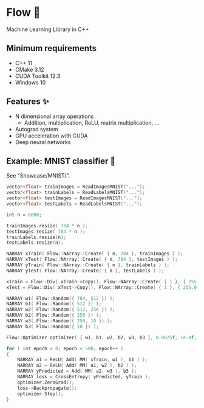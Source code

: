 # Flow 🌊
Machine Learning Library in C++
## Minimum requirements
- C++ 11
- CMake 3.12
- CUDA Toolkit 12.3
- Windows 10
## Features ✨
- N dimensional array operations
  - Addition, multiplication, ReLU, matrix multiplication, ...
- Autograd system
- GPU acceleration with CUDA
- Deep neural networks
## Example: MNIST classifier 🔢
See "Showcase/MNIST/".<br>
```cpp
vector<float> trainImages = ReadImagesMNIST("...");
vector<float> trainLabels = ReadLabelsMNIST("...");
vector<float> testImages = ReadImagesMNIST("...");
vector<float> testLabels = ReadLabelsMNIST("...");

int n = 6000;

trainImages.resize( 784 * n );
testImages.resize( 784 * n );
trainLabels.resize(n);
testLabels.resize(n);

NARRAY xTrain( Flow::NArray::Create( { n, 784 }, trainImages ) );
NARRAY xTest( Flow::NArray::Create( { n, 784 }, testImages ) );
NARRAY yTrain( Flow::NArray::Create( { n }, trainLabels ) );
NARRAY yTest( Flow::NArray::Create( { n }, testLabels ) );

xTrain = Flow::Div( xTrain->Copy(), Flow::NArray::Create( { 1 }, { 255.0f } ) );
xTest = Flow::Div( xTest->Copy(), Flow::NArray::Create( { 1 }, { 255.0f } ) );

NARRAY w1( Flow::Random({ 784, 512 }) );
NARRAY b1( Flow::Random({ 512 }) );
NARRAY w2( Flow::Random({ 512, 256 }) );
NARRAY b2( Flow::Random({ 256 }) );
NARRAY w3( Flow::Random({ 256, 10 }) );
NARRAY b3( Flow::Random({ 10 }) );

Flow::Optimizer optimizer( { w1, b1, w2, b2, w3, b3 }, 0.0025f, 1e-8f, 0.01f );

for ( int epoch = 0; epoch < 500; epoch++ )
{
    NARRAY a1 = ReLU( Add( MM( xTrain, w1 ), b1 ) );
    NARRAY a2 = ReLU( Add( MM( a1, w2 ), b2 ) );
    NARRAY yPredicted = Add( MM( a2, w3 ), b3 );
    NARRAY loss = CrossEntropy( yPredicted, yTrain );
    optimizer.ZeroGrad();
    loss->Backpropagate();
    optimizer.Step();
}
```